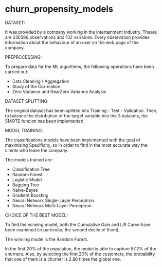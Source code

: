 # churn_propensity_models

DATASET:

It was provided by a company working in the intertainment industry.
Theare are 330586 observations and 102 variables.
Every observation provides information about the behaviour of an user on the web page of the company.


PREPROCESSING:

To prepare data for the ML algorithms, the following operations have been carried out:
- Data Cleaning / Aggregation
- Study of the Correlation 
- Zero Variance and NearZero Variance Analysis


DATASET SPLITTING:

The original dataset has been splitted into Training - Test - Validation.
Then, to balance the distribution of the target variable into the 3 datasets, the SMOTE funcion has been implemented.


MODEL TRAINING:

The classifications models have been implemented with the goal of maximizing Specificity, so in order to find in the most accurate way the clients 
who leave the company.

The models trained are: 
- Classification Tree
- Random Forest
- Logistic Model 
- Bagging Tree
- Naive-Bayes
- Gradient Boosting
- Neural Network Single-Layer Perceptron
- Neural Network Multi-Layer Perceptron


CHOICE OF THE BEST MODEL:

To find the winning model, both the Cumulative Gain and Lift Curve have been examined (in particular, the second decile of them).

The winning model is the Random Forest.

In the first 20% of the population, the model is able to capture 57.2% of the churners.
Also, by selecting the first 20% of the customers, the probability that one of them is a churner is 2.86 times the global one.

